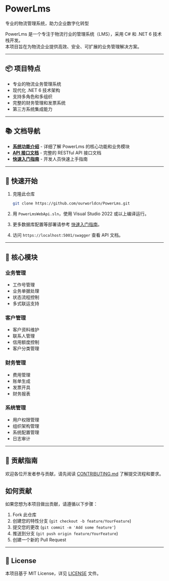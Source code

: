 # PowerLms

专业的物流管理系统，助力企业数字化转型

PowerLms 是一个专注于物流行业的管理系统（LMS），采用 C# 和 .NET 6 技术栈开发。  
本项目旨在为物流企业提供高效、安全、可扩展的业务管理解决方案。

---

## 📦 项目特点

- 专业的物流业务管理系统
- 现代化 .NET 6 技术架构
- 支持多角色和多组织
- 完整的财务管理和发票系统
- 第三方系统集成能力

---

## 📚 文档导航

- **[系统功能介绍](系统功能介绍.md)** - 详细了解 PowerLms 的核心功能和业务模块
- **[API 接口文档](API接口文档.md)** - 完整的 RESTful API 接口文档
- **[快速入门指南](快速入门指南.md)** - 开发人员快速上手指南

---

## 🚀 快速开始

1. 克隆此仓库  
   ```bash
   git clone https://github.com/ourworldcn/PowerLms.git
   ```

2. 用 `PowerLmsWebApi.sln`，使用 Visual Studio 2022 或以上编译运行。

3. 更多数据库配置等部署请参考 [快速入门指南](快速入门指南.md)。

4. 访问 `https://localhost:5001/swagger` 查看 API 文档。

---

## 🔧 核心模块

### 业务管理
- 工作号管理
- 业务单据处理
- 状态流程控制
- 多式联运支持

### 客户管理
- 客户资料维护
- 联系人管理
- 信用额度控制
- 客户分类管理

### 财务管理
- 费用管理
- 账单生成
- 发票开具
- 财务报表

### 系统管理
- 用户权限管理
- 组织架构管理
- 系统配置管理
- 日志审计

---

## 🤝 贡献指南

欢迎各位开发者参与贡献，请先阅读 [CONTRIBUTING.md](CONTRIBUTING.md) 了解提交流程和要求。

## 如何贡献

如果您想为本项目做出贡献，请遵循以下步骤：

1. Fork 此仓库
2. 创建您的特性分支 (`git checkout -b feature/YourFeature`)
3. 提交您的更改 (`git commit -m 'Add some feature'`)
4. 推送到分支 (`git push origin feature/YourFeature`)
5. 创建一个新的 Pull Request

---

## 📄 License

本项目基于 MIT License，详见 [LICENSE](LICENSE) 文件。
